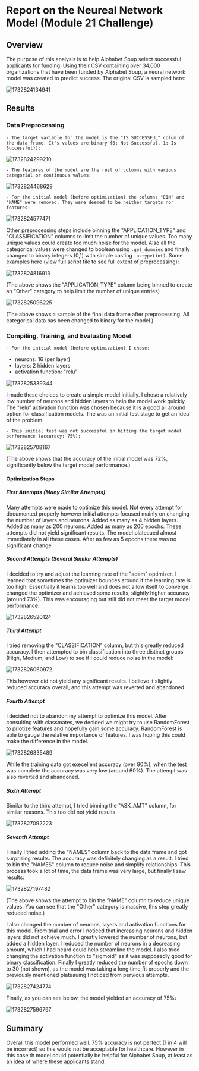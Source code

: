 # Report on the Neureal Network Model (Module 21 Challenge)

## Overview

The purpose of this analysis is to help Alphabet Soup select successful applicants for funding. Using their CSV containing over 34,000 organizations that have been funded by Alphabet Soup, a neural network model was created to predict success. The original CSV is sampled here:

![1732824134941](image/Report/1732824134941.png)

## Results

### Data Preprocessing

    - The target variable for the model is the "IS_SUCCESSFUL" colum of the data frame. It's values are binary {0: Not Successful, 1: Is Successful}):

![1732824299210](image/Report/1732824299210.png)

    - The features of the model are the rest of columns with various categorial or continuous values:

![1732824468629](image/Report/1732824468629.png)

    - For the initial model (before optimization) the columns "EIN" and "NAME" were removed. They were deemed to be neither targets nor features:

![1732824577471](image/Report/1732824577471.png)

Other preprocessing steps include binning the "APPLICATION_TYPE" and "CLASSIFICATION" columns to limit the number of unique values. Too many unique values could create too much noise for the model. Also all the categorical values were changed to boolean using `.get_dummies` and finally changed to binary integers (0,1) with simple casting `.astype(int)`. Some examples here (view full script file to see full extent of preprocessing):

![1732824816913](image/Report/1732824816913.png)

(The above shows the "APPLICATION_TYPE" column being binned to create an "Other" category to help limit the number of unique entries)

![1732825096225](image/Report/1732825096225.png)

(The above shows a sample of the final data frame after preprocessing. All categorical data has been changed to binary for the model.)

### Compiling, Training, and Evaluating Model

    - For the initial model (before optimization) I chose:

- neurons: 16 (per layer)
- layers: 2 hidden layers
- activation function: "relu"

![1732825339344](image/Report/1732825339344.png)

I made these choices to create a simple model initially. I chose a relatively low number of neurons and hidden layers to help the model work quickly.  The "relu" activation function was chosen because it is a good all around option for classification models. The was an initial test stage to get an idea of the problem.

    - This initial test was not successful in hitting the target model performance (accuracy: 75%):

![1732825708167](image/Report/1732825708167.png)

(The above shows that the accuracy of the initial model was 72%, significantly below the target model performance.)

#### Optimization Steps

##### First Attempts (Many Similar Attempts)

Many attempts were made to optimize this model. Not every attempt for documented properly however initial attempts focused mainly on changing the number of layers and neurons. Added as many as 4 hidden layers. Added as many as 200 neurons. Added as many as 200 epochs. These attempts did not yield significant results. The model plateaued almost immediately in all these cases. After as few as 5 epochs there was no significant change.

##### Second Attempts (Several Similar Attempts)

I decided to try and adjust the learning rate of the "adam" optimizer. I learned that sometimes the optimizer bounces around if the learning rate is too high. Essentially it learns too well and does not allow itself to converge. I changed the optimizer and achieved some results, slightly higher accuracy (around 73%). This was encouraging but still did not meet the target model performance.

![1732826520124](image/Report/1732826520124.png)

##### Third Attempt

I tried removing the "CLASSIFICATION" column, but this greatly reduced accuracy. I then attempted to bin classification into three distinct groups (High, Medium, and Low) to see if I could reduce noise in the model:

![1732826060972](image/Report/1732826060972.png)

This however did not yield any significant results. I believe it slightly reduced accuracy overall, and this attempt was reverted and abandoned.

##### Fourth Attempt

I decided not to abandon my attempt to optimize this model. After consulting with classmates, we decided we might try to use RandomForest to priotize features and hopefully gain some accuracy. RandomForest is able to gauge the relative importance of features. I was hoping this could make the difference in the model. 

![1732826835489](image/Report/1732826835489.png)

While the training data got execellent accuracy (over 90%), when the test was complete the accuracy was very low (around 60%). The attempt was also reverted and abandoned.

##### Sixth Attempt

Similar to the third attempt, I tried binning the "ASK_AMT" column, for similar reasons. This too did not yield results.

![1732827092223](image/Report/1732827092223.png)

##### **Seventh Attempt**

Finally I tried adding the "NAMES" column back to the data frame and got surprising results. The accuracy was definitely changing as a result. I tried to bin the "NAMES" column to reduce noise and simplify relationships. This process took a lot of time, the data frame was very large, but finally I saw results:

![1732827197482](image/Report/1732827197482.png)

(The above shows the attempt to bin the "NAME" column to reduce unique values. You can see that the "Other" category is massive, this step greatly reduced noise.)

I also changed the number of neurons, layers and activation functions for this model. From trial and error I noticed that increasing neurons and hidden layers did not achieve much. I greatly lowered the number of neurons, but added a hidden layer. I reduced the number of neurons in a decreasing amount, which I had heard could help streamline the model. I also tried changing the activation function to "sigmoid" as it was supposedly good for binary classification. Finally I greatly reduced the number of epochs down to 30 (not shown), as the model was taking a long time fit properly and the previously mentioned plateauing I noticed from pervious attempts.

![1732827424774](image/Report/1732827424774.png)

Finally, as you can see below, the model yielded an accuracy of 75%:

![1732827596797](image/Report/1732827596797.png)

## Summary

Overall this model performed well. 75% accuracy is not perfect (1 in 4 will be incorrect) so this would not be acceptable for healthcare. However in this case th model could potentially be helpful for Alphabet Soup, at least as an idea of where these applicants stand.
